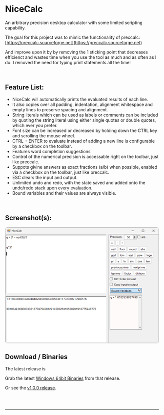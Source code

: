 # NiceCalc
An arbitrary precision desktop calculator with some limited scripting capability.

The goal for this project was to mimic the functionality of preccalc: [https://preccalc.sourceforge.net](https://preccalc.sourceforge.net)

And improve upon it by by removing the 1 sticking point that decreases efficienct and wastes time when you use the tool as much and as often as I do:
I removed the need for typing print statements all the time!

­

## Feature List:
- NiceCalc will automatically prints the evaluated results of each line.
- It also copies over all padding, indentation, alignment whitespace and empty lines to preserve spacing and alignment.
- String literals which can be used as labels or comments can be included by quoting the string literal using either single quotes or double quotes, which ever you prefer.
- Font size can be increased or decreased by holding down the CTRL key and scrolling the mouse wheel.
- CTRL + ENTER to evaluate instead of adding a new line is configurable by a checkbox on the toolbar.
- Features word completion suggestions
- Control of the numerical precision is accessable right on the toolbar, just like preccalc.
- Suppots givine answers as exact fractions (a/b) when possible, enabled via a checkbox on the toolbar, just like preccalc.
- ESC clears the input and output.
- Unlimited undo and redo, with the state saved and added onto the undo/redo stack upon every evaluation.
- Bound variables and their values are always visible.

­
## Screenshot(s):
![Screenshot of Calculator](https://github.com/AdamWhiteHat/NiceCalc/blob/master/Screenshot.png)


## Download / Binaries

The latest release is 

Grab the latest [Windows 64bit Binaries](https://github.com/AdamWhiteHat/NiceCalc/releases/download/v1.0.0/NiceCalc_v1.0.0_win64.zip) from that release.

Or see the [v1.0.0 release](https://github.com/AdamWhiteHat/NiceCalc/releases/tag/v1.0.0).

<br />
­
<br />

---

<br />
­
<br />





